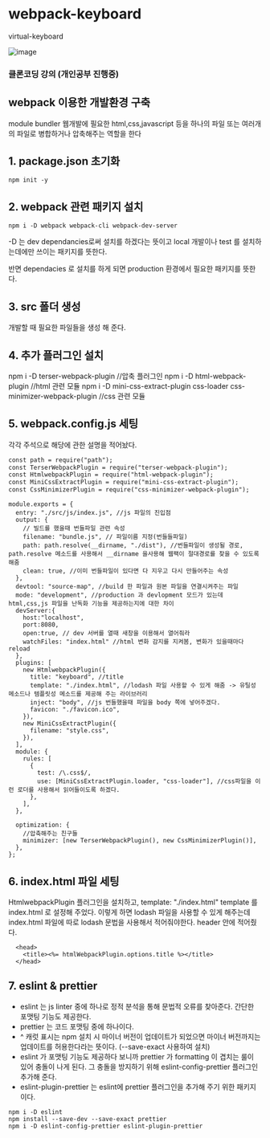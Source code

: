 # webpack-keyboard
virtual-keyboard

![image](https://user-images.githubusercontent.com/105634994/198006851-4369efec-14f7-4b55-8067-7ed33ceaa465.gif)
### 클론코딩 강의 (개인공부 진행중)

## webpack 이용한 개발환경 구축
module bundler
웹개발에 필요한 html,css,javascript 등을 하나의 파일 또는 여러개의 파일로 병합하거나 압축해주는 역할을 한다

## 1. package.json 초기화
```
npm init -y
```
## 2. webpack 관련 패키지 설치
```
npm i -D webpack webpack-cli webpack-dev-server
```
-D 는 dev dependancies로써 설치를 하겠다는 뜻이고
local 개발이나 test 를 설치하는데에만 쓰이는 패키지를 뜻한다.

반면 dependacies 로 설치를 하게 되면
production 환경에서 필요한 패키지를 뜻한다.

## 3. src 폴더 생성
개발할 때 필요한 파일들을 생성 해 준다.

## 4. 추가 플러그인 설치
npm i -D terser-webpack-plugin //압축 플러그인 
npm i -D html-webpack-plugin //html 관련 모듈
npm i -D mini-css-extract-plugin css-loader css-minimizer-webpack-plugin //css 관련 모듈
## 5. webpack.config.js 세팅
각각 주석으로 해당에 관한 설명을 적어놨다.
```markdown
const path = require("path");
const TerserWebpackPlugin = require("terser-webpack-plugin");
const HtmlwebpackPlugin = require("html-webpack-plugin");
const MiniCssExtractPlugin = require("mini-css-extract-plugin");
const CssMinimizerPlugin = require("css-minimizer-webpack-plugin");
```

```
module.exports = {
  entry: "./src/js/index.js", //js 파일의 진입점
  output: {
    // 빌드를 했을때 번들파일 관련 속성
    filename: "bundle.js", // 파일이름 지정(번들들파일)
    path: path.resolve(__dirname, "./dist"), //번들파일이 생성될 경로, path.resolve 메소드를 사용해서 __dirname 을사용해 웹팩이 절대경로를 찾을 수 있도록 해줌
    clean: true, //이미 번들파일이 있다면 다 지우고 다시 만들어주는 속성
  },
  devtool: "source-map", //build 한 파일과 원본 파일을 연결시켜주는 파일
  mode: "development", //production 과 devlopment 모드가 있는데 html,css,js 파일을 난독화 기능을 제공하는지에 대한 차이
  devServer:{
    host:"localhost",
    port:8080,
    open:true, // dev 서버를 열때 새창을 이용해서 열어줘라 
    watchFiles: "index.html" //html 변화 감지를 지켜봄, 변화가 있을때마다 reload
  },
  plugins: [
    new HtmlwebpackPlugin({
      title: "keyboard", //title
      template: "./index.html", //lodash 파일 사용할 수 있게 해줌 -> 유틸성 메소드나 템플릿성 메소드를 제공해 주는 라이브러리
      inject: "body", //js 번들했을때 파일을 body 쪽에 넣어주겠다.
      favicon: "./favicon.ico",
    }),
    new MiniCssExtractPlugin({
      filename: "style.css",
    }),
  ],
  module: {
    rules: [
      {
        test: /\.css$/,
        use: [MiniCssExtractPlugin.loader, "css-loader"], //css파일을 이런 로더를 사용해서 읽어들이도록 하겠다.
      },
    ],
  },

  optimization: {
    //압축해주는 친구들
    minimizer: [new TerserWebpackPlugin(), new CssMinimizerPlugin()],
  },
};
```
## 6. index.html 파일 세팅
HtmlwebpackPlugin 플러그인을 설치하고, template: "./index.html" template 를 index.html 로 설정해 주었다. 
이렇게 하면 lodash 파일을 사용할 수 있게 해주는데 index.html 파일에 따로 lodash 문법을 사용해서 적어줘야한다. header 안에 적어줬다.

```
  <head>
    <title><%= htmlWebpackPlugin.options.title %></title>
  </head>
  ```
  ## 7. eslint & prettier
- eslint 는 js linter 중에 하나로 정적 분석을 통해 문법적 오류를 찾아준다. 간단한 포맷팅 기능도 제공한다.
- prettier 는 코드 포맷팅 중에 하나이다.
- ^ 캐럿 표시는 npm 설치 시 마이너 버전이 업데이트가 되었으면 마이너 버전까지는 업데이트를 허용한다라는 뜻이다. (--save-exact 사용하여 설치)
- eslint 가 포맷팅 기능도 제공하다 보니까 prettier 가 formatting 이 겹치는 룰이 있어 충돌이 나게 된다. 그 충돌을 방지하기 위해 eslint-config-prettier 플러그인 추가해 준다.
- eslint-plugin-prettier 는 eslint에 prettier 플러그인을 추가해 주기 위한 패키지이다.

```
npm i -D eslint
npm install --save-dev --save-exact prettier 
npm i -D eslint-config-prettier eslint-plugin-prettier
```
